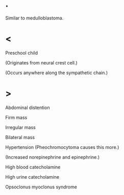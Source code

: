 # .

Similar to medulloblastoma.

# <

Preschool child

(Originates from neural crest cell.)

(Occurs anywhere along the sympathetic chain.)

# >

Abdominal distention

Firm mass

Irregular mass

Bilateral mass

Hypertension
(Pheochromocytoma causes this more.)

(Increased norepinephrine and epinephrine.)

High blood catecholamine

High urine catecholamine

Opsoclonus myoclonus syndrome

